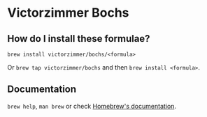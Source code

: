 # Victorzimmer Bochs

## How do I install these formulae?

`brew install victorzimmer/bochs/<formula>`

Or `brew tap victorzimmer/bochs` and then `brew install <formula>`.

## Documentation

`brew help`, `man brew` or check [Homebrew's documentation](https://docs.brew.sh).
